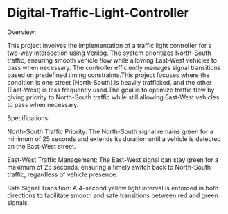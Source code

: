 # Digital-Traffic-Light-Controller

Overview:

This project involves the implementation of a traffic light controller for a two-way intersection using Verilog. The system prioritizes North-South traffic, ensuring smooth vehicle flow while allowing East-West vehicles to pass when necessary. The controller efficiently manages signal transitions based on predefined timing constraints.This project focuses where the condition is one street (North-South) is heavily trafficked, and the other (East-West) is less frequently used.The goal is to optimize traffic flow by giving priority to North-South traffic while still allowing East-West vehicles to pass when necessary.

Specifications:

North-South Traffic Priority: The North-South signal remains green for a minimum of 25 seconds and extends its duration until a vehicle is detected on the East-West street.

East-West Traffic Management: The East-West signal can stay green for a maximum of 25 seconds, ensuring a timely switch back to North-South traffic, regardless of vehicle presence.

Safe Signal Transition: A 4-second yellow light interval is enforced in both directions to facilitate smooth and safe transitions between red and green signals.
